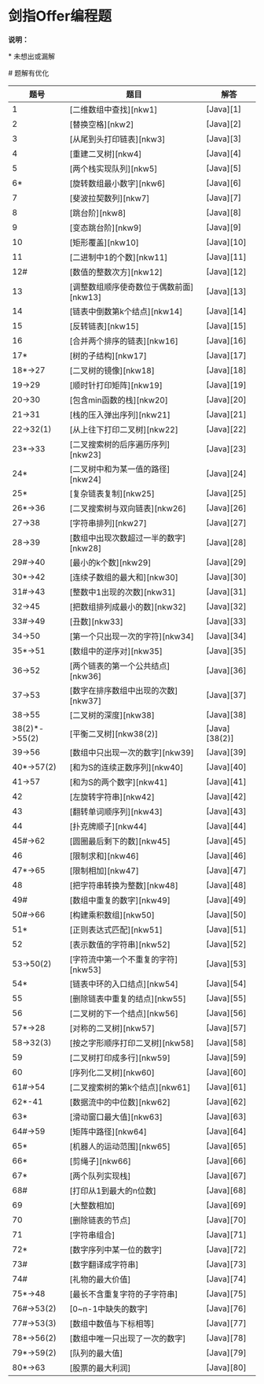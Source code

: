 # 剑指Offer编程题

**说明：**

\* 未想出或漏解

\# 题解有优化


|题号|题目|解答
|-|-|-
| 1 | [二维数组中查找][nkw1] | [Java][1]
| 2 | [替换空格][nkw2] | [Java][2]
| 3 | [从尾到头打印链表][nkw3] | [Java][3]
| 4 | [重建二叉树][nkw4] | [Java][4]
| 5 | [两个栈实现队列][nkw5] | [Java][5]
| 6* | [旋转数组最小数字][nkw6] | [Java][6]
| 7 | [斐波拉契数列][nkw7] | [Java][7]
| 8 | [跳台阶][nkw8] | [Java][8]
| 9 | [变态跳台阶][nkw9] | [Java][9]
| 10 | [矩形覆盖][nkw10] | [Java][10]
| 11 | [二进制中1的个数][nkw11] | [Java][11]
| 12# | [数值的整数次方][nkw12] | [Java][12]
| 13 | [调整数组顺序使奇数位于偶数前面][nkw13] | [Java][13]
| 14 | [链表中倒数第k个结点][nkw14] | [Java][14]
| 15 | [反转链表][nkw15] | [Java][15]
| 16 | [合并两个排序的链表][nkw16] | [Java][16]
| 17* | [树的子结构][nkw17] | [Java][17]
| 18*->27 | [二叉树的镜像][nkw18] | [Java][18]
| 19->29 | [顺时针打印矩阵][nkw19] | [Java][19]
| 20->30 | [包含min函数的栈][nkw20] | [Java][20]
| 21->31 | [栈的压入弹出序列][nkw21] | [Java][21]
| 22->32(1) | [从上往下打印二叉树][nkw22] | [Java][22]
| 23*->33 | [二叉搜索树的后序遍历序列][nkw23] | [Java][23]
| 24* | [二叉树中和为某一值的路径][nkw24] | [Java][24]
| 25* | [复杂链表复制][nkw25] | [Java][25]
| 26*->36 | [二叉搜索树与双向链表][nkw26] | [Java][26]
| 27->38 | [字符串排列][nkw27] | [Java][27]
| 28->39 | [数组中出现次数超过一半的数字][nkw28] | [Java][28]
| 29#->40 | [最小的k个数][nkw29] | [Java][29]
| 30*->42 | [连续子数组的最大和][nkw30] | [Java][30]
| 31#->43 | [整数中1出现的次数][nkw31] | [Java][31]
| 32->45 | [把数组排列成最小的数][nkw32] | [Java][32]
| 33#->49 | [丑数][nkw33] | [Java][33]
| 34->50 | [第一个只出现一次的字符][nkw34] | [Java][34]
| 35*->51 | [数组中的逆序对][nkw35] | [Java][35]
| 36->52 | [两个链表的第一个公共结点][nkw36] | [Java][36]
| 37->53 | [数字在排序数组中出现的次数][nkw37] | [Java][37]
| 38->55 | [二叉树的深度][nkw38] | [Java][38]
| 38(2)*->55(2) | [平衡二叉树][nkw38(2)] | [Java][38(2)]
| 39->56 | [数组中只出现一次的数字][nkw39] | [Java][39]
| 40*->57(2) | [和为S的连续正数序列][nkw40] | [Java][40]
| 41->57 | [和为S的两个数字][nkw41] | [Java][41]
| 42 | [左旋转字符串][nkw42] | [Java][42]
| 43 | [翻转单词顺序列][nkw43] | [Java][43]
| 44 | [扑克牌顺子][nkw44] | [Java][44]
| 45#->62 | [圆圈最后剩下的数][nkw45] | [Java][45]
| 46 | [限制求和][nkw46] | [Java][46]
| 47*->65 | [限制相加][nkw47] | [Java][47]
| 48 | [把字符串转换为整数][nkw48] | [Java][48]
| 49# | [数组中重复的数字][nkw49] | [Java][49]
| 50#->66 | [构建乘积数组][nkw50] | [Java][50]
| 51* | [正则表达式匹配][nkw51] | [Java][51]
| 52 | [表示数值的字符串][nkw52] | [Java][52]
| 53->50(2) | [字符流中第一个不重复的字符][nkw53] | [Java][53]
| 54* | [链表中环的入口结点][nkw54] | [Java][54]
| 55 | [删除链表中重复的结点][nkw55] | [Java][55]
| 56 | [二叉树的下一个结点][nkw56] | [Java][56]
| 57*->28 | [对称的二叉树][nkw57] | [Java][57]
| 58->32(3) | [按之字形顺序打印二叉树][nkw58] | [Java][58]
| 59 | [二叉树打印成多行][nkw59] | [Java][59]
| 60 | [序列化二叉树][nkw60] | [Java][60]
| 61#->54 | [二叉搜索树的第k个结点][nkw61] | [Java][61]
| 62*-41 | [数据流中的中位数][nkw62] | [Java][62]
| 63* | [滑动窗口最大值][nkw63] | [Java][63]
| 64#->59 | [矩阵中路径][nkw64] | [Java][64]
| 65* | [机器人的运动范围][nkw65] | [Java][65]
| 66* | [剪绳子][nkw66] | [Java][66]
| 67* | [两个队列实现栈] | [Java][67]
| 68# | [打印从1到最大的n位数] | [Java][68]
| 69 | [大整数相加] | [Java][69]
| 70 | [删除链表的节点] | [Java][70]
| 71 | [字符串组合] | [Java][71]
| 72* | [数字序列中某一位的数字] | [Java][72]
| 73# | [数字翻译成字符串] | [Java][73]
| 74# | [礼物的最大价值] | [Java][74]
| 75*->48 | [最长不含重复字符的子字符串] | [Java][75]
| 76#->53(2) | [0~n-1中缺失的数字] | [Java][76]
| 77#->53(3) | [数组中数值与下标相等] | [Java][77]
| 78*->56(2) | [数组中唯一只出现了一次的数字] | [Java][78]
| 79*->59(2) | [队列的最大值] | [Java][79]
| 80*->63 | [股票的最大利润] | [Java][80]


[^_^]: github链接
[1]: https://github.com/pallcard/learn-java/blob/master/src/main/java/com/wishhust/findoffer/FindInArray.java "FindInArray"
[2]: https://github.com/pallcard/learn-java/blob/master/src/main/java/com/wishhust/findoffer/ReplaceSpace.java "ReplaceSpace"
[3]: https://github.com/pallcard/learn-java/blob/master/src/main/java/com/wishhust/findoffer/PrintListFromTailToHead.java " PrintListFromTailToHead"
[4]: https://github.com/pallcard/learn-java/blob/master/src/main/java/com/wishhust/findoffer/ReConstructBinaryTree.java "ReConstructBinaryTree"
[5]: https://github.com/pallcard/learn-java/blob/master/src/main/java/com/wishhust/findoffer/QueueByStack.java "QueueByStack"
[6]: https://github.com/pallcard/learn-java/blob/master/src/main/java/com/wishhust/findoffer/MinNumberInRotateArray.java "MinNumberInRotateArray"
[7]: https://github.com/pallcard/learn-java/blob/master/src/main/java/com/wishhust/findoffer/Fibonacci.java "Fibonacci"
[8]: https://github.com/pallcard/learn-java/blob/master/src/main/java/com/wishhust/findoffer/JumpFloor.java "JumpFloor"
[9]: https://github.com/pallcard/learn-java/blob/master/src/main/java/com/wishhust/findoffer/JumpFloorII.java "JumpFloorII"
[10]: https://github.com/pallcard/learn-java/blob/master/src/main/java/com/wishhust/findoffer/RectCover.java "RectCover"
[11]: https://github.com/pallcard/learn-java/blob/master/src/main/java/com/wishhust/findoffer/NumberOf1.java "NumberOf1"
[12]: https://github.com/pallcard/learn-java/blob/master/src/main/java/com/wishhust/findoffer/Power.java "Power"
[13]: https://github.com/pallcard/learn-java/blob/master/src/main/java/com/wishhust/findoffer/ReOrderArray.java "ReOrderArray"
[14]: https://github.com/pallcard/learn-java/blob/master/src/main/java/com/wishhust/findoffer/FindKthToTail.java "FindKthToTail"
[15]: https://github.com/pallcard/learn-java/blob/master/src/main/java/com/wishhust/findoffer/ReverseList.java "ReverseList"
[16]: https://github.com/pallcard/learn-java/blob/master/src/main/java/com/wishhust/findoffer/MergeLinkedList.java "MergeLinkedList"
[17]: https://github.com/pallcard/learn-java/blob/master/src/main/java/com/wishhust/findoffer/HasSubtree.java "HasSubtree"
[18]: https://github.com/pallcard/learn-java/blob/master/src/main/java/com/wishhust/findoffer/Mirror.java "Mirror"
[19]: https://github.com/pallcard/learn-java/blob/master/src/main/java/com/wishhust/findoffer/PrintMatrix.java "PrintMatrix"
[20]: https://github.com/pallcard/learn-java/blob/master/src/main/java/com/wishhust/findoffer/MinStack.java "MinStack"
[21]: https://github.com/pallcard/learn-java/blob/master/src/main/java/com/wishhust/findoffer/IsPopOrder.java "IsPopOrder"
[22]: https://github.com/pallcard/learn-java/blob/master/src/main/java/com/wishhust/findoffer/PrintFromTopToBottom.java "PrintFromTopToBottom"
[23]: https://github.com/pallcard/learn-java/blob/master/src/main/java/com/wishhust/findoffer/VerifySquenceOfBST.java "VerifySquenceOfBST"
[24]: https://github.com/pallcard/learn-java/blob/master/src/main/java/com/wishhust/findoffer/FindPathInTree.java "FindPathInTree"
[25]: https://github.com/pallcard/learn-java/blob/master/src/main/java/com/wishhust/findoffer/RandomListNodeClone.java "RandomListNodeClone"
[26]: https://github.com/pallcard/learn-java/blob/master/src/main/java/com/wishhust/findoffer/TreeConvertList.java "TreeConvertList"
[27]: https://github.com/pallcard/learn-java/blob/master/src/main/java/com/wishhust/findoffer/Permutation.java "Permutation"
[28]: https://github.com/pallcard/learn-java/blob/master/src/main/java/com/wishhust/findoffer/MoreThanHalfNum.java "MoreThanHalfNum"
[29]: https://github.com/pallcard/learn-java/blob/master/src/main/java/com/wishhust/findoffer/GetLeastNumbers.java "GetLeastNumbers"
[30]: https://github.com/pallcard/learn-java/blob/master/src/main/java/com/wishhust/findoffer/FindGreatestSumOfSubArray.java "FindGreatestSumOfSubArray"
[31]: https://github.com/pallcard/learn-java/blob/master/src/main/java/com/wishhust/findoffer/NumberOf1Between1AndN.java "NumberOf1Between1AndN"
[32]: https://github.com/pallcard/learn-java/blob/master/src/main/java/com/wishhust/findoffer/PrintMinNumber.java "PrintMinNumber"
[33]: https://github.com/pallcard/learn-java/blob/master/src/main/java/com/wishhust/findoffer/GetUglyNumber.java "GetUglyNumber"
[34]: https://github.com/pallcard/learn-java/blob/master/src/main/java/com/wishhust/findoffer/FirstNotRepeatingChar.java "FirstNotRepeatingChar"
[35]: https://github.com/pallcard/learn-java/blob/master/src/main/java/com/wishhust/findoffer/InversePairs.java "InversePairs"
[36]: https://github.com/pallcard/learn-java/blob/master/src/main/java/com/wishhust/findoffer/FindFirstCommonNode.java "FindFirstCommonNode"
[37]: https://github.com/pallcard/learn-java/blob/master/src/main/java/com/wishhust/findoffer/GetNumberOfK.java "GetNumberOfK"
[38]: https://github.com/pallcard/learn-java/blob/master/src/main/java/com/wishhust/findoffer/TreeDepth.java "TreeDepth"
[38(2)]: https://github.com/pallcard/learn-java/blob/master/src/main/java/com/wishhust/findoffer/IsBalancedTree.java "IsBalancedTree"
[39]: https://github.com/pallcard/learn-java/blob/master/src/main/java/com/wishhust/findoffer/FindNumsAppearOnce.java "FindNumsAppearOnce"
[40]: https://github.com/pallcard/learn-java/blob/master/src/main/java/com/wishhust/findoffer/FindNumberAppearingOnce.java "FindNumberAppearingOnce"
[41]: https://github.com/pallcard/learn-java/blob/master/src/main/java/com/wishhust/findoffer/FindNumbersWithSum.java "FindNumbersWithSum"
[42]: https://github.com/pallcard/learn-java/blob/master/src/main/java/com/wishhust/findoffer/LeftRotateString.java "LeftRotateString"
[43]: https://github.com/pallcard/learn-java/blob/master/src/main/java/com/wishhust/findoffer/ReverseSentence.java "ReverseSentence"
[44]: https://github.com/pallcard/learn-java/blob/master/src/main/java/com/wishhust/findoffer/IsContinuous.java "IsContinuous"
[45]: https://github.com/pallcard/learn-java/blob/master/src/main/java/com/wishhust/findoffer/LastRemaining.java "LastRemaining"
[46]: https://github.com/pallcard/learn-java/blob/master/src/main/java/com/wishhust/findoffer/RestrictSum.java "RestrictSum"
[47]: https://github.com/pallcard/learn-java/blob/master/src/main/java/com/wishhust/findoffer/RestrictAdd.java "RestrictAdd"
[48]: https://github.com/pallcard/learn-java/blob/master/src/main/java/com/wishhust/findoffer/StrToInt.java "StrToInt"
[49]: https://github.com/pallcard/learn-java/blob/master/src/main/java/com/wishhust/findoffer/DuplicateInArray.java "DuplicateInArray"
[50]: https://github.com/pallcard/learn-java/blob/master/src/main/java/com/wishhust/findoffer/MultiplyArray.java "MultiplyArray"
[51]: https://github.com/pallcard/learn-java/blob/master/src/main/java/com/wishhust/findoffer/RegularMatch.java "RegularMatch"
[52]: https://github.com/pallcard/learn-java/blob/master/src/main/java/com/wishhust/findoffer/IsNumeric.java "IsNumeric"
[53]: https://github.com/pallcard/learn-java/blob/master/src/main/java/com/wishhust/findoffer/StringStream.java "StringStream"
[54]: https://github.com/pallcard/learn-java/blob/master/src/main/java/com/wishhust/findoffer/EntryNodeOfLoop.java "EntryNodeOfLoop"
[55]: https://github.com/pallcard/learn-java/blob/master/src/main/java/com/wishhust/findoffer/StringStream.java "StringStream"
[56]: https://github.com/pallcard/learn-java/blob/master/src/main/java/com/wishhust/findoffer/GetNextInTree.java "GetNextInTree"
[57]: https://github.com/pallcard/learn-java/blob/master/src/main/java/com/wishhust/findoffer/IsSymmetricalTree.java "IsSymmetricalTree"
[58]: https://github.com/pallcard/learn-java/blob/master/src/main/java/com/wishhust/findoffer/PrintTree.java "PrintTree"
[59]: https://github.com/pallcard/learn-java/blob/master/src/main/java/com/wishhust/findoffer/PrintTree2.java "PrintTree2"
[60]: https://github.com/pallcard/learn-java/blob/master/src/main/java/com/wishhust/findoffer/SerializeTree.java "SerializeTree"
[61]: https://github.com/pallcard/learn-java/blob/master/src/main/java/com/wishhust/findoffer/KthNodeInTree.java "KthNodeInTree"
[62]: https://github.com/pallcard/learn-java/blob/master/src/main/java/com/wishhust/findoffer/DataStreamMedian.java "DataStreamMedian"
[63]: https://github.com/pallcard/learn-java/blob/master/src/main/java/com/wishhust/findoffer/MaxInWindows.java "MaxInWindows"
[64]: https://github.com/pallcard/learn-java/blob/master/src/main/java/com/wishhust/findoffer/MatrixHasPath.java "MatrixHasPath"
[65]: https://github.com/pallcard/learn-java/blob/master/src/main/java/com/wishhust/findoffer/RobotMovingCount.java "RobotMovingCount"
[66]: https://github.com/pallcard/learn-java/blob/master/src/main/java/com/wishhust/findoffer/CutRope.java "CutRope"
[67]: https://github.com/pallcard/learn-java/blob/master/src/main/java/com/wishhust/findoffer/StackByQueue.java "StackByQueue"
[68]: https://github.com/pallcard/learn-java/blob/master/src/main/java/com/wishhust/findoffer/Print1ToMaxOfNDigits.java "Print1ToMaxOfNDigits"
[69]: https://github.com/pallcard/learn-java/blob/master/src/main/java/com/wishhust/findoffer/BigNumAdd.java "BigNumAdd"
[70]: https://github.com/pallcard/learn-java/blob/master/src/main/java/com/wishhust/findoffer/DeleteNode.java "DeleteNode"
[71]: https://github.com/pallcard/learn-java/blob/master/src/main/java/com/wishhust/findoffer/Combination.java "Combination"
[72]: https://github.com/pallcard/learn-java/blob/master/src/main/java/com/wishhust/findoffer/DigitAtIndex.java "DigitAtIndex"
[73]: https://github.com/pallcard/learn-java/blob/master/src/main/java/com/wishhust/findoffer/GetTranslation.java "GetTranslation"
[74]: https://github.com/pallcard/learn-java/blob/master/src/main/java/com/wishhust/findoffer/GetMaxValue.java "GetMaxValue"
[75]: https://github.com/pallcard/learn-java/blob/master/src/main/java/com/wishhust/findoffer/LongestSubstringWithoutDuplication.java "LongestSubstringWithoutDuplication"
[76]: https://github.com/pallcard/learn-java/blob/master/src/main/java/com/wishhust/findoffer/GetMissingNumber.java "GetMissingNumber"
[77]: https://github.com/pallcard/learn-java/blob/master/src/main/java/com/wishhust/findoffer/GetNumberSameAsIndex.java "GetNumberSameAsIndex"
[78]: https://github.com/pallcard/learn-java/blob/master/src/main/java/com/wishhust/findoffer/FindNumberAppearingOnce.java "FindNumberAppearingOnce"
[79]: https://github.com/pallcard/learn-java/blob/master/src/main/java/com/wishhust/findoffer/QueueWithMax.java "QueueWithMax"
[80]: https://github.com/pallcard/learn-java/blob/master/src/main/java/com/wishhust/findoffer/MaxDiff.java "MaxDiff"



[^_^]: 牛客网链接
[nkw1]: https://www.nowcoder.com/practice/abc3fe2ce8e146608e868a70efebf62e?tpId=13&tqId=11154&tPage=1&rp=1&ru=%2Fta%2Fcoding-interviews&qru=%2Fta%2Fcoding-interviews%2Fquestion-ranking
[nkw2]: https://www.nowcoder.com/practice/4060ac7e3e404ad1a894ef3e17650423?tpId=13&tqId=11155&tPage=1&rp=1&ru=%2Fta%2Fcoding-interviews&qru=%2Fta%2Fcoding-interviews%2Fquestion-ranking
[nkw3]: https://www.nowcoder.com/practice/d0267f7f55b3412ba93bd35cfa8e8035?tpId=13&tqId=11156&tPage=1&rp=1&ru=%2Fta%2Fcoding-interviews&qru=%2Fta%2Fcoding-interviews%2Fquestion-ranking
[nkw4]: https://www.nowcoder.com/practice/8a19cbe657394eeaac2f6ea9b0f6fcf6?tpId=13&tqId=11157&tPage=1&rp=1&ru=%2Fta%2Fcoding-interviews&qru=%2Fta%2Fcoding-interviews%2Fquestion-ranking
[nkw5]: https://www.nowcoder.com/practice/54275ddae22f475981afa2244dd448c6?tpId=13&tqId=11158&tPage=1&rp=1&ru=%2Fta%2Fcoding-interviews&qru=%2Fta%2Fcoding-interviews%2Fquestion-ranking
[nkw6]: https://www.nowcoder.com/practice/9f3231a991af4f55b95579b44b7a01ba?tpId=13&tqId=11159&tPage=1&rp=1&ru=%2Fta%2Fcoding-interviews&qru=%2Fta%2Fcoding-interviews%2Fquestion-ranking
[nkw7]: https://www.nowcoder.com/practice/c6c7742f5ba7442aada113136ddea0c3?tpId=13&tqId=11160&tPage=1&rp=1&ru=%2Fta%2Fcoding-interviews&qru=%2Fta%2Fcoding-interviews%2Fquestion-ranking
[nkw8]: https://www.nowcoder.com/practice/8c82a5b80378478f9484d87d1c5f12a4?tpId=13&tqId=11161&tPage=1&rp=1&ru=%2Fta%2Fcoding-interviews&qru=%2Fta%2Fcoding-interviews%2Fquestion-ranking
[nkw9]: https://www.nowcoder.com/practice/22243d016f6b47f2a6928b4313c85387?tpId=13&tqId=11162&tPage=1&rp=1&ru=%2Fta%2Fcoding-interviews&qru=%2Fta%2Fcoding-interviews%2Fquestion-ranking
[nkw10]: https://www.nowcoder.com/practice/72a5a919508a4251859fb2cfb987a0e6?tpId=13&tqId=11163&tPage=1&rp=1&ru=%2Fta%2Fcoding-interviews&qru=%2Fta%2Fcoding-interviews%2Fquestion-ranking
[nkw11]: https://www.nowcoder.com/practice/8ee967e43c2c4ec193b040ea7fbb10b8?tpId=13&tqId=11164&tPage=1&rp=1&ru=%2Fta%2Fcoding-interviews&qru=%2Fta%2Fcoding-interviews%2Fquestion-ranking
[nkw12]: https://www.nowcoder.com/practice/1a834e5e3e1a4b7ba251417554e07c00?tpId=13&tqId=11165&tPage=1&rp=1&ru=%2Fta%2Fcoding-interviews&qru=%2Fta%2Fcoding-interviews%2Fquestion-ranking
[nkw13]: https://www.nowcoder.com/practice/beb5aa231adc45b2a5dcc5b62c93f593?tpId=13&tqId=11166&tPage=1&rp=1&ru=%2Fta%2Fcoding-interviews&qru=%2Fta%2Fcoding-interviews%2Fquestion-ranking
[nkw14]: https://www.nowcoder.com/practice/529d3ae5a407492994ad2a246518148a?tpId=13&tqId=11167&tPage=1&rp=1&ru=%2Fta%2Fcoding-interviews&qru=%2Fta%2Fcoding-interviews%2Fquestion-ranking
[nkw15]: https://www.nowcoder.com/practice/75e878df47f24fdc9dc3e400ec6058ca?tpId=13&tqId=11168&tPage=1&rp=1&ru=%2Fta%2Fcoding-interviews&qru=%2Fta%2Fcoding-interviews%2Fquestion-ranking
[nkw16]: https://www.nowcoder.com/practice/d8b6b4358f774294a89de2a6ac4d9337?tpId=13&tqId=11169&tPage=1&rp=1&ru=%2Fta%2Fcoding-interviews&qru=%2Fta%2Fcoding-interviews%2Fquestion-ranking
[nkw17]: https://www.nowcoder.com/practice/6e196c44c7004d15b1610b9afca8bd88?tpId=13&tqId=11170&tPage=1&rp=1&ru=%2Fta%2Fcoding-interviews&qru=%2Fta%2Fcoding-interviews%2Fquestion-ranking
[nkw18]: https://www.nowcoder.com/practice/564f4c26aa584921bc75623e48ca3011?tpId=13&tqId=11171&tPage=1&rp=1&ru=%2Fta%2Fcoding-interviews&qru=%2Fta%2Fcoding-interviews%2Fquestion-ranking
[nkw19]: https://www.nowcoder.com/practice/9b4c81a02cd34f76be2659fa0d54342a?tpId=13&tqId=11172&tPage=1&rp=1&ru=%2Fta%2Fcoding-interviews&qru=%2Fta%2Fcoding-interviews%2Fquestion-ranking
[nkw20]: https://www.nowcoder.com/practice/4c776177d2c04c2494f2555c9fcc1e49?tpId=13&tqId=11173&tPage=1&rp=1&ru=%2Fta%2Fcoding-interviews&qru=%2Fta%2Fcoding-interviews%2Fquestion-ranking
[nkw21]: https://www.nowcoder.com/practice/d77d11405cc7470d82554cb392585106?tpId=13&tqId=11174&tPage=2&rp=1&ru=%2Fta%2Fcoding-interviews&qru=%2Fta%2Fcoding-interviews%2Fquestion-ranking
[nkw22]: https://www.nowcoder.com/practice/7fe2212963db4790b57431d9ed259701?tpId=13&tqId=11175&tPage=2&rp=1&ru=%2Fta%2Fcoding-interviews&qru=%2Fta%2Fcoding-interviews%2Fquestion-ranking
[nkw23]: https://www.nowcoder.com/practice/a861533d45854474ac791d90e447bafd?tpId=13&tqId=11176&tPage=2&rp=1&ru=%2Fta%2Fcoding-interviews&qru=%2Fta%2Fcoding-interviews%2Fquestion-ranking
[nkw24]: https://www.nowcoder.com/practice/b736e784e3e34731af99065031301bca?tpId=13&tqId=11177&tPage=2&rp=1&ru=%2Fta%2Fcoding-interviews&qru=%2Fta%2Fcoding-interviews%2Fquestion-ranking
[nkw25]: https://www.nowcoder.com/practice/f836b2c43afc4b35ad6adc41ec941dba?tpId=13&tqId=11178&tPage=2&rp=1&ru=%2Fta%2Fcoding-interviews&qru=%2Fta%2Fcoding-interviews%2Fquestion-ranking
[nkw26]: https://www.nowcoder.com/practice/947f6eb80d944a84850b0538bf0ec3a5?tpId=13&tqId=11179&tPage=2&rp=1&ru=%2Fta%2Fcoding-interviews&qru=%2Fta%2Fcoding-interviews%2Fquestion-ranking
[nkw27]: https://www.nowcoder.com/practice/fe6b651b66ae47d7acce78ffdd9a96c7?tpId=13&tqId=11180&tPage=2&rp=1&ru=%2Fta%2Fcoding-interviews&qru=%2Fta%2Fcoding-interviews%2Fquestion-ranking
[nkw28]: https://www.nowcoder.com/practice/e8a1b01a2df14cb2b228b30ee6a92163?tpId=13&tqId=11181&tPage=2&rp=1&ru=%2Fta%2Fcoding-interviews&qru=%2Fta%2Fcoding-interviews%2Fquestion-ranking
[nkw29]: https://www.nowcoder.com/practice/6a296eb82cf844ca8539b57c23e6e9bf?tpId=13&tqId=11182&tPage=2&rp=1&ru=%2Fta%2Fcoding-interviews&qru=%2Fta%2Fcoding-interviews%2Fquestion-ranking
[nkw30]: https://www.nowcoder.com/practice/459bd355da1549fa8a49e350bf3df484?tpId=13&tqId=11183&tPage=2&rp=1&ru=%2Fta%2Fcoding-interviews&qru=%2Fta%2Fcoding-interviews%2Fquestion-ranking
[nkw31]: https://www.nowcoder.com/practice/bd7f978302044eee894445e244c7eee6?tpId=13&tqId=11184&tPage=2&rp=1&ru=%2Fta%2Fcoding-interviews&qru=%2Fta%2Fcoding-interviews%2Fquestion-ranking
[nkw32]: https://www.nowcoder.com/practice/8fecd3f8ba334add803bf2a06af1b993?tpId=13&tqId=11185&tPage=2&rp=1&ru=%2Fta%2Fcoding-interviews&qru=%2Fta%2Fcoding-interviews%2Fquestion-ranking
[nkw33]: https://www.nowcoder.com/practice/6aa9e04fc3794f68acf8778237ba065b?tpId=13&tqId=11186&tPage=2&rp=1&ru=%2Fta%2Fcoding-interviews&qru=%2Fta%2Fcoding-interviews%2Fquestion-ranking
[nkw34]: https://www.nowcoder.com/practice/1c82e8cf713b4bbeb2a5b31cf5b0417c?tpId=13&tqId=11187&tPage=2&rp=1&ru=%2Fta%2Fcoding-interviews&qru=%2Fta%2Fcoding-interviews%2Fquestion-ranking
[nkw35]: https://www.nowcoder.com/practice/96bd6684e04a44eb80e6a68efc0ec6c5?tpId=13&tqId=11188&tPage=2&rp=1&ru=%2Fta%2Fcoding-interviews&qru=%2Fta%2Fcoding-interviews%2Fquestion-ranking
[nkw36]: https://www.nowcoder.com/practice/6ab1d9a29e88450685099d45c9e31e46?tpId=13&tqId=11189&tPage=2&rp=1&ru=%2Fta%2Fcoding-interviews&qru=%2Fta%2Fcoding-interviews%2Fquestion-ranking
[nkw37]: https://www.nowcoder.com/practice/70610bf967994b22bb1c26f9ae901fa2?tpId=13&tqId=11190&tPage=2&rp=1&ru=%2Fta%2Fcoding-interviews&qru=%2Fta%2Fcoding-interviews%2Fquestion-ranking
[nkw38]: https://www.nowcoder.com/practice/435fb86331474282a3499955f0a41e8b?tpId=13&tqId=11191&tPage=2&rp=1&ru=%2Fta%2Fcoding-interviews&qru=%2Fta%2Fcoding-interviews%2Fquestion-ranking
[nkw38(2)]: https://www.nowcoder.com/practice/8b3b95850edb4115918ecebdf1b4d222?tpId=13&tqId=11192&tPage=2&rp=1&ru=%2Fta%2Fcoding-interviews&qru=%2Fta%2Fcoding-interviews%2Fquestion-ranking
[nkw39]: https://www.nowcoder.com/practice/e02fdb54d7524710a7d664d082bb7811?tpId=13&tqId=11193&tPage=2&rp=1&ru=%2Fta%2Fcoding-interviews&qru=%2Fta%2Fcoding-interviews%2Fquestion-ranking
[nkw40]: https://www.nowcoder.com/practice/c451a3fd84b64cb19485dad758a55ebe?tpId=13&tqId=11194&tPage=3&rp=1&ru=%2Fta%2Fcoding-interviews&qru=%2Fta%2Fcoding-interviews%2Fquestion-ranking
[nkw41]: https://www.nowcoder.com/practice/390da4f7a00f44bea7c2f3d19491311b?tpId=13&tqId=11195&tPage=3&rp=1&ru=%2Fta%2Fcoding-interviews&qru=%2Fta%2Fcoding-interviews%2Fquestion-ranking
[nkw42]: https://www.nowcoder.com/practice/12d959b108cb42b1ab72cef4d36af5ec?tpId=13&tqId=11196&tPage=3&rp=1&ru=%2Fta%2Fcoding-interviews&qru=%2Fta%2Fcoding-interviews%2Fquestion-ranking
[nkw43]: https://www.nowcoder.com/practice/3194a4f4cf814f63919d0790578d51f3?tpId=13&tqId=11197&tPage=3&rp=1&ru=%2Fta%2Fcoding-interviews&qru=%2Fta%2Fcoding-interviews%2Fquestion-ranking
[nkw44]: https://www.nowcoder.com/practice/762836f4d43d43ca9deb273b3de8e1f4?tpId=13&tqId=11198&tPage=3&rp=1&ru=%2Fta%2Fcoding-interviews&qru=%2Fta%2Fcoding-interviews%2Fquestion-ranking
[nkw45]: https://www.nowcoder.com/practice/f78a359491e64a50bce2d89cff857eb6?tpId=13&tqId=11199&tPage=3&rp=1&ru=%2Fta%2Fcoding-interviews&qru=%2Fta%2Fcoding-interviews%2Fquestion-ranking
[nkw46]: https://www.nowcoder.com/practice/7a0da8fc483247ff8800059e12d7caf1?tpId=13&tqId=11200&tPage=3&rp=1&ru=%2Fta%2Fcoding-interviews&qru=%2Fta%2Fcoding-interviews%2Fquestion-ranking
[nkw47]: https://www.nowcoder.com/practice/59ac416b4b944300b617d4f7f111b215?tpId=13&tqId=11201&tPage=3&rp=1&ru=%2Fta%2Fcoding-interviews&qru=%2Fta%2Fcoding-interviews%2Fquestion-ranking
[nkw48]: https://www.nowcoder.com/practice/1277c681251b4372bdef344468e4f26e?tpId=13&tqId=11202&tPage=3&rp=1&ru=%2Fta%2Fcoding-interviews&qru=%2Fta%2Fcoding-interviews%2Fquestion-ranking
[nkw49]: https://www.nowcoder.com/practice/623a5ac0ea5b4e5f95552655361ae0a8?tpId=13&tqId=11203&tPage=3&rp=1&ru=%2Fta%2Fcoding-interviews&qru=%2Fta%2Fcoding-interviews%2Fquestion-ranking
[nkw50]: https://www.nowcoder.com/practice/94a4d381a68b47b7a8bed86f2975db46?tpId=13&tqId=11204&tPage=3&rp=3&ru=%2Fta%2Fcoding-interviews&qru=%2Fta%2Fcoding-interviews%2Fquestion-ranking
[nkw51]: https://www.nowcoder.com/practice/45327ae22b7b413ea21df13ee7d6429c?tpId=13&tqId=11205&tPage=3&rp=3&ru=%2Fta%2Fcoding-interviews&qru=%2Fta%2Fcoding-interviews%2Fquestion-ranking
[nkw52]: https://www.nowcoder.com/practice/6f8c901d091949a5837e24bb82a731f2?tpId=13&tqId=11206&tPage=3&rp=1&ru=%2Fta%2Fcoding-interviews&qru=%2Fta%2Fcoding-interviews%2Fquestion-ranking
[nkw53]: https://www.nowcoder.com/practice/00de97733b8e4f97a3fb5c680ee10720?tpId=13&tqId=11207&tPage=3&rp=1&ru=%2Fta%2Fcoding-interviews&qru=%2Fta%2Fcoding-interviews%2Fquestion-ranking
[nkw54]: https://www.nowcoder.com/practice/253d2c59ec3e4bc68da16833f79a38e4?tpId=13&tqId=11208&tPage=3&rp=1&ru=%2Fta%2Fcoding-interviews&qru=%2Fta%2Fcoding-interviews%2Fquestion-ranking
[nkw55]: https://www.nowcoder.com/practice/fc533c45b73a41b0b44ccba763f866ef?tpId=13&tqId=11209&tPage=3&rp=1&ru=%2Fta%2Fcoding-interviews&qru=%2Fta%2Fcoding-interviews%2Fquestion-ranking
[nkw56]: https://www.nowcoder.com/practice/9023a0c988684a53960365b889ceaf5e?tpId=13&tqId=11210&tPage=3&rp=1&ru=%2Fta%2Fcoding-interviews&qru=%2Fta%2Fcoding-interviews%2Fquestion-ranking
[nkw57]: https://www.nowcoder.com/practice/ff05d44dfdb04e1d83bdbdab320efbcb?tpId=13&tqId=11211&tPage=3&rp=1&ru=%2Fta%2Fcoding-interviews&qru=%2Fta%2Fcoding-interviews%2Fquestion-ranking
[nkw58]: https://www.nowcoder.com/practice/91b69814117f4e8097390d107d2efbe0?tpId=13&tqId=11212&tPage=3&rp=1&ru=%2Fta%2Fcoding-interviews&qru=%2Fta%2Fcoding-interviews%2Fquestion-ranking
[nkw59]: https://www.nowcoder.com/practice/445c44d982d04483b04a54f298796288?tpId=13&tqId=11213&tPage=3&rp=1&ru=%2Fta%2Fcoding-interviews&qru=%2Fta%2Fcoding-interviews%2Fquestion-ranking
[nkw60]: https://www.nowcoder.com/practice/cf7e25aa97c04cc1a68c8f040e71fb84?tpId=13&tqId=11214&tPage=4&rp=1&ru=%2Fta%2Fcoding-interviews&qru=%2Fta%2Fcoding-interviews%2Fquestion-ranking
[nkw61]: https://www.nowcoder.com/practice/ef068f602dde4d28aab2b210e859150a?tpId=13&tqId=11215&tPage=4&rp=1&ru=%2Fta%2Fcoding-interviews&qru=%2Fta%2Fcoding-interviews%2Fquestion-ranking
[nkw62]: https://www.nowcoder.com/practice/9be0172896bd43948f8a32fb954e1be1?tpId=13&tqId=11216&tPage=4&rp=1&ru=%2Fta%2Fcoding-interviews&qru=%2Fta%2Fcoding-interviews%2Fquestion-ranking
[nkw63]: https://www.nowcoder.com/practice/1624bc35a45c42c0bc17d17fa0cba788?tpId=13&tqId=11217&tPage=4&rp=1&ru=%2Fta%2Fcoding-interviews&qru=%2Fta%2Fcoding-interviews%2Fquestion-ranking
[nkw64]: https://www.nowcoder.com/practice/c61c6999eecb4b8f88a98f66b273a3cc?tpId=13&tqId=11218&tPage=4&rp=1&ru=%2Fta%2Fcoding-interviews&qru=%2Fta%2Fcoding-interviews%2Fquestion-ranking
[nkw65]: https://www.nowcoder.com/practice/6e5207314b5241fb83f2329e89fdecc8?tpId=13&tqId=11219&tPage=4&rp=1&ru=%2Fta%2Fcoding-interviews&qru=%2Fta%2Fcoding-interviews%2Fquestion-ranking
[nkw66]: https://www.nowcoder.com/practice/57d85990ba5b440ab888fc72b0751bf8?tpId=13&tqId=33257&tPage=4&rp=1&ru=%2Fta%2Fcoding-interviews&qru=%2Fta%2Fcoding-interviews%2Fquestion-ranking

